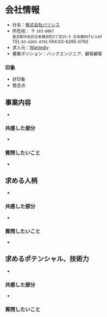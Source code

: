 # 会社情報
- 社名：[株式会社バリシス](https://www.balisys.co.jp/)
- 所在地：
  〒 `103-0007`<br>
  `東京都中央区日本橋浜町2丁目15-5 日本橋OSTビル6F`<br>
  TEL:`03-6265-0791` FAX:03-6265-0792
- 求人元：[Wantedly]()
- 募集ポジション：バックエンジニア、顧客顧客
### 印象
- 好印象
- 懸念点

## 事業内容
- 

### 共感した部分
- 

### 質問したいこと
- 

## 求める人柄
- 

### 共感した部分
- 

### 質問したいこと
- 

## 求めるポテンシャル、技術力
- 

### 共感した部分
- 

### 質問したいこと


